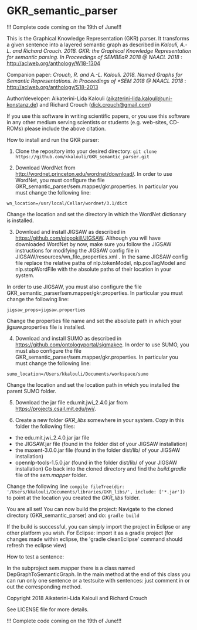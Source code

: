 # GKR_semantic_parser

!!! Complete code coming on the 19th of June!!!

This is the Graphical Knowledge Representation (GKR) parser. It transforms a given sentence into a layered semantic graph as described
in *Kalouli, A.-L. and Richard Crouch. 2018. GKR: the Graphical Knowledge Representation for semantic parsing. In Proceedings of SEMBEaR 2018
@ NAACL 2018* : http://aclweb.org/anthology/W18-1304 

Companion paper: *Crouch, R. and A.-L. Kalouli. 2018. Named Graphs for Semantic Representations. In Proceedings of \*SEM 2018
@ NAACL 2018* : http://aclweb.org/anthology/S18-2013 

Author/developer: Aikaterini-Lida Kalouli (<aikaterini-lida.kalouli@uni-konstanz.de>) and Richard Crouch (<dick.crouch@gmail.com>)

If you use this software in writing scientific papers, or you use this
software in any other medium serving scientists or students (e.g. web-sites,
CD-ROMs) please include the above citation.


How to install and run the GKR parser: 

1. Clone the repository into your desired directory: ``` git clone https://github.com/kkalouli/GKR_semantic_parser.git ```

2.  Download WordNet from http://wordnet.princeton.edu/wordnet/download/.
In order to use WordNet, you must configure the file GKR_semantic_parser/sem.mapper/gkr.properties. 
In particular you must change the following line:

``` wn_location=/usr/local/Cellar/wordnet/3.1/dict ```

Change the location and set the directory in which the WordNet dictionary is installed.

3. Download and install JIGSAW as described in https://github.com/pippokill/JIGSAW. 
Although you will have downloaded WordNet by now, make sure you follow the JIGSAW instructions for modifying the JIGSAW config file in
JIGSAW/resources/wn_file_properties.xml . In the same JIGSAW config file replace the relative paths of nlp.tokenModel, nlp.posTagModel and 
nlp.stopWordFile with the absolute paths of their location in your system.

In order to use JIGSAW, you must also configure the file GKR_semantic_parser/sem.mapper/gkr.properties. 
In particular you must change the following line:

``` jigsaw_props=jigsaw.properties ```

Change the properties file name and set the absolute path in which your jigsaw.properties file is installed. 

4. Download and install SUMO as described in https://github.com/ontologyportal/sigmakee. 
In order to use SUMO, you must also configure the file GKR_semantic_parser/sem.mapper/gkr.properties. 
In particular you must change the following line:

``` sumo_location=/Users/kkalouli/Documents/workspace/sumo ```

Change the location and set the location path in which you installed the parent SUMO folder. 

5. Download the jar file edu.mit.jwi_2.4.0.jar from https://projects.csail.mit.edu/jwi/.

6. Create a new folder *GKR_libs* somewhere in your system. Copy in this folder the following files:
- the edu.mit.jwi_2.4.0.jar jar file
- the JIGSAW.jar file (found in the folder dist of your JIGSAW installation)
- the maxent-3.0.0.jar file (found in the folder dist/lib/ of your JIGSAW installation)
- opennlp-tools-1.5.0.jar (found in the folder dist/lib/ of your JIGSAW installation)
Go back into the cloned directory and find the *build.gradle* file of the *sem.mapper* folder. 

Change the following line
```compile fileTree(dir: '/Users/kkalouli/Documents/libraries/GKR_libs/', include: ['*.jar']) ```
to point at the location you created the *GKR_libs* folder. 

You are all set! You can now build the project:
Navigate to the cloned directory (GKR_semantic_parser) and do: ``` gradle build ```

If the build is successful, you can simply import the project in Eclipse or any other platform you wish.
For Eclipse: import it as a gradle project
(for changes made within eclipse, the 'gradle cleanEclipse' command should refresh the eclipse view)



How to test a sentence:

In the subproject sem.mapper there is a class named DepGraphToSemanticGraph.
In the main method at the end of this class you can run only one sentence or a testsuite with sentences: just comment in or
out the corresponding method.



Copyright 2018 Aikaterini-Lida Kalouli and Richard Crouch

See LICENSE file for more details.

!!! Complete code coming on the 19th of June!!!
